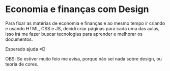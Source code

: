 # Economia e finanças com Design

Para fixar as matérias de economia e finanças e ao mesmo tempo ir criando e usando HTML, CSS e JS, decidi criar páginas para cada uma das aulas, isso irá me fazer buscar tecnologias para aprender e melhorar os documentos.


Esperado ajuda =D

OBS: Se estiver muito feio me avisa, porque não sei nada sobre design, ou teoria de cores.
